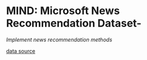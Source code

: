 # MIND: Microsoft News Recommendation Dataset- 
*Implement news recommendation methods*

[data source](https://www.kaggle.com/arashnic/mind-news-dataset)




